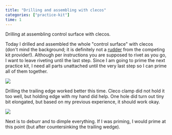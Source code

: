 ```yaml
---
title: "Drilling and assembling with clecos"
categories: ["practice-kit"]
time: 1
---
```


Drilling at assembling control surface with clecos.

<!-- more -->

Today I drilled and assembled the whole "control surface" with clecos (don't mind the background; it is definitely not a [rudder](http://www.zenithair.com/stolch701/rudder.html) from the competing kit provider!). Although per instructions you are supposed to rivet as you go, I want to leave riveting until the last step. Since I am going to prime the next practice kit, I need all parts unattached until the very last step so I can prime all of them together.

![](0-practice-kit-clecoed.jpeg?nf_resize=smartcrop&w=480&h=360)

Drilling the trailing edge worked better this time. Cleco clamp did not hold it too well, but holding edge with my hand did help. One hole did turn out tiny bit elongated, but based on my previous experience, it should work okay.

![](1-elongated-hole.jpeg?nf_resize=smartcrop&w=480&h=360)

Next is to deburr and to dimple everything. If I was priming, I would prime at this point (but after countersinking the trailing wedge).